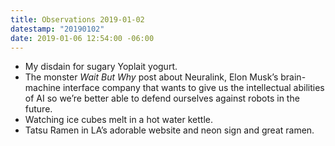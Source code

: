 ```yaml
---
title: Observations 2019-01-02
datestamp: "20190102"
date: 2019-01-06 12:54:00 -06:00
---
```


- My disdain for sugary Yoplait yogurt.
- The monster *Wait But Why* post about Neuralink, Elon Musk’s brain-machine interface company that wants to give us the intellectual abilities of AI so we’re better able to defend ourselves against robots in the future.
- Watching ice cubes melt in a hot water kettle.
- Tatsu Ramen in LA’s adorable website and neon sign and great ramen.
